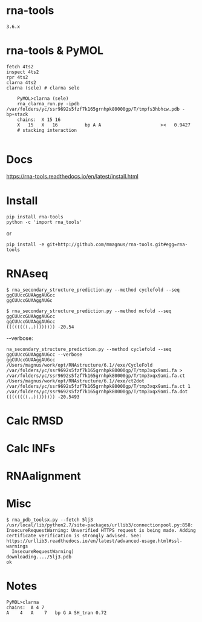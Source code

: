 # rna-tools

    3.6.x

# rna-tools & PyMOL

```
fetch 4ts2
inspect 4ts2
rpr 4ts2
clarna 4ts2
clarna (sele) # clarna sele

    PyMOL>clarna (sele)
    rna_clarna_run.py -ipdb /var/folders/yc/ssr9692s5fzf7k165grnhpk80000gp/T/tmpfs3hbhcw.pdb -bp+stack
    chains:  X 15 16
    X   15   X   16          bp A A                      ><   0.9427 
    # stacking interaction
    
```

# Docs

https://rna-tools.readthedocs.io/en/latest/install.html

# Install

    pip install rna-tools
    python -c 'import rna_tools'

or

    pip install -e git+http://github.com/mmagnus/rna-tools.git#egg=rna-tools

# RNAseq

    $ rna_secondary_structure_prediction.py --method cyclefold --seq ggCUUccGUAAggAUGcc
    ggCUUccGUAAggAUGc

    $ rna_secondary_structure_prediction.py --method mcfold --seq ggCUUccGUAAggAUGcc
    ggCUUccGUAAggAUGcc
    ((((((((..)))))))) -20.54

--verbose:

    na_secondary_structure_prediction.py --method cyclefold --seq ggCUUccGUAAggAUGcc --verbose
    ggCUUccGUAAggAUGcc
    /Users/magnus/work/opt/RNAstructure/6.1//exe/CycleFold /var/folders/yc/ssr9692s5fzf7k165grnhpk80000gp/T/tmp3xqx9ami.fa > /var/folders/yc/ssr9692s5fzf7k165grnhpk80000gp/T/tmp3xqx9ami.fa.ct
    /Users/magnus/work/opt/RNAstructure/6.1//exe/ct2dot /var/folders/yc/ssr9692s5fzf7k165grnhpk80000gp/T/tmp3xqx9ami.fa.ct 1 /var/folders/yc/ssr9692s5fzf7k165grnhpk80000gp/T/tmp3xqx9ami.fa.dot
    ((((((((..)))))))) -20.5493


# Calc RMSD

# Calc INFs

# RNAalignment

# Misc

    
    $ rna_pdb_toolsx.py --fetch 5lj3
    /usr/local/lib/python2.7/site-packages/urllib3/connectionpool.py:858: InsecureRequestWarning: Unverified HTTPS request is being made. Adding certificate verification is strongly advised. See: https://urllib3.readthedocs.io/en/latest/advanced-usage.html#ssl-warnings
      InsecureRequestWarning)
    downloading..../5lj3.pdb
    ok

# Notes

```
PyMOL>clarna
chains:  A 4 7
A    4   A    7   bp G A SH_tran 0.72
```
